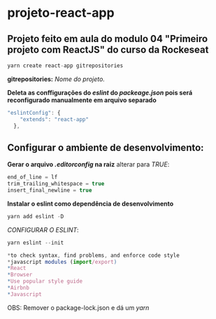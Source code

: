 # projeto-react-app

## Projeto feito em aula do modulo 04 "Primeiro projeto com ReactJS" do curso da Rockeseat

```js
yarn create react-app gitrepositories
```
**gitrepositories:** *Nome do projeto.*

**Deleta as conffigurações do *eslint* do  *packeage.json* pois será reconfigurado manualmente em arquivo separado**
```js
"eslintConfig": {
    "extends": "react-app"
  },
  ```

  ## Configurar o ambiente de desenvolvimento:

  **Gerar o arquivo *.editorconfig* na raiz**
  alterar para *TRUE*:
  ```js
  end_of_line = lf
  trim_trailing_whitespace = true
  insert_final_newline = true
  ```

  **Instalar o eslint como dependência de desenvolvimento**
  ```js
  yarn add eslint -D
  ```
  *CONFIGURAR O ESLINT*:
  ```js
  yarn eslint --init

  *to check syntax, find problems, and enforce code style
  *javascript modules (import/export)
  *React
  *Browser
  *Use popular style guide
  *Airbnb
  *Javascript
   ```

  OBS: Remover o package-lock.json e dá um *yarn*







